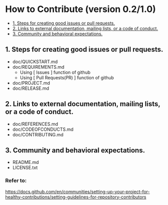 # How to Contribute (version 0.2/1.0)

  - [1. Steps for creating good issues or pull requests.](#1-steps-for-creating-good-issues-or-pull-requests)
  - [2. Links to external documentation, mailing lists, or a code of conduct.](#2-links-to-external-documentation-mailing-lists-or-a-code-of-conduct)
  - [3. Community and behavioral expectations.](#3-community-and-behavioral-expectations)

## 1. Steps for creating good issues or pull requests.

- doc/QUICKSTART.md
- doc/REQUIREMENTS.md
  - Using [ Issues ] function of github
  - Using [ Pull Requests(PR) ] function of github
- doc/PROJECT.md
- doc/RELEASE.md

## 2. Links to external documentation, mailing lists, or a code of conduct.

- doc/REFERENCES.md
- doc/CODEOFCONDUCTS.md
- doc/CONTRIBUTING.md

## 3. Community and behavioral expectations.

- README.md
- LICENSE.txt

### Refer to:
https://docs.github.com/en/communities/setting-up-your-project-for-healthy-contributions/setting-guidelines-for-repository-contributors

